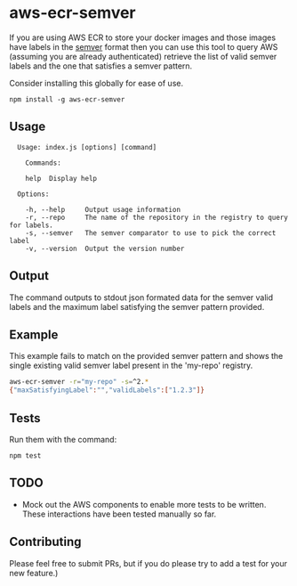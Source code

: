 # aws-ecr-semver
If you are using AWS ECR to store your docker images and those images have labels in the [semver](http://semver.org/) format then you can use this tool to query AWS (assuming you are already authenticated) retrieve the list of valid semver labels and the one that satisfies a semver pattern.

Consider installing this globally for ease of use.

`
npm install -g aws-ecr-semver
`

## Usage

```
  Usage: index.js [options] [command]

    Commands:

    help  Display help

  Options:

    -h, --help     Output usage information
    -r, --repo     The name of the repository in the registry to query for labels.
    -s, --semver   The semver comparator to use to pick the correct label
    -v, --version  Output the version number
```

## Output

The command outputs to stdout json formated data for the semver valid labels and the maximum label satisfying the semver pattern provided.

## Example
This example fails to match on the provided semver pattern and shows the single existing valid semver label present in the 'my-repo' registry.

```bash
aws-ecr-semver -r="my-repo" -s=^2.*
{"maxSatisfyingLabel":"","validLabels":["1.2.3"]}
```

## Tests

Run them with the command:

`
npm test
`

## TODO
* Mock out the AWS components to enable more tests to be written.
  These interactions have been tested manually so far.

## Contributing
Please feel free to submit PRs, but if you do please try to add a test for your new feature.)